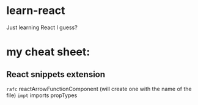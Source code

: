 # learn-react
Just learning React I guess?

# my cheat sheet:

## React snippets extension

`rafc` reactArrowFunctionComponent (will create one with the name of the file)
`impt` imports propTypes
